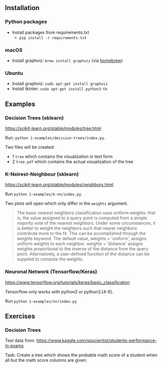 ## Installation

### Python packages
* Install packages from requirements.txt
    * `pip install -r requirements.txt`
    
### macOS

* Install graphviz: `brew install graphviz` (via [homebrew](https://brew.sh/))

### Ubuntu

* Install graphviz: `sudo apt-get install graphviz`
* Install tkinter: `sudo apt-get install python3-tk`

## Examples

### Decision Trees (sklearn)

https://scikit-learn.org/stable/modules/tree.html

Run: `python 1-examples/decision-trees/index.py`.

Two files will be created:
* 1 `tree` which contains the visualization in text form
* 2 `tree.pdf` which contains the actual visualization of the tree

### K-Neirest-Neighbour (sklearn)

https://scikit-learn.org/stable/modules/neighbors.html

Run `python 1-examples/k-nn/index.py`.

Two plots will open which only differ in the `weights` argument.

> The basic nearest neighbors classification uses uniform weights: that is, the value assigned to a query point is computed from a simple majority vote of the nearest neighbors. Under some circumstances, it is better to weight the neighbors such that nearer neighbors contribute more to the fit. This can be accomplished through the weights keyword. The default value, weights = 'uniform', assigns uniform weights to each neighbor. weights = 'distance' assigns weights proportional to the inverse of the distance from the query point. Alternatively, a user-defined function of the distance can be supplied to compute the weights.

### Neuronal Network (Tensorflow/Keras)

https://www.tensorflow.org/tutorials/keras/basic_classification

Tensorflow only works with python2 or python3.[4-6]. 

Run `python 1-examples/nn/index.py`

## Exercises

### Decision Trees

Test data from: https://www.kaggle.com/spscientist/students-performance-in-exams

Task: Create a tree which shows the probable math score of a student when all but the math score columns are given.